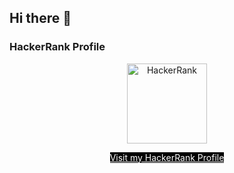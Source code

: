 ## Hi there 👋

<!--
**behera-abhisar/behera-abhisar** is a ✨ _special_ ✨ repository because its `README.md` (this file) appears on your GitHub profile.

Here are some ideas to get you started:

- 🔭 I’m currently working on ...
- 🌱 I’m currently learning ...
- 👯 I’m looking to collaborate on ...
- 🤔 I’m looking for help with ...
- 💬 Ask me about ...
- 📫 How to reach me: ...
- 😄 Pronouns: ...
- ⚡ Fun fact: ...
-->

### HackerRank Profile

<div align="center">
  <a href="https://www.hackerrank.com/profile/abhisarbehera" target="_blank">
    <img
      src="https://upload.wikimedia.org/wikipedia/commons/6/65/HackerRank_logo.png"
      alt="HackerRank"
      width="128"
      height="128"
    />
  </a>
  <p>
    <a href="https://www.hackerrank.com/profile/abhisarbehera" target="_blank" class="hr-profile-btn" style="border: 2px solid;">
      Visit my HackerRank Profile
    </a>
  </p>
</div>

<style>
  .hr-profile-btn {
    background-color: black;
    color: white;
    border-color: black;
    transition: background-color 0.3s ease, color 0.3s ease;
  }
  .hr-profile-btn:hover {
    background-color: white !important;
    color: black !important;
    border-color: black !important;
  }

  /* Dark mode styles */
  @media (prefers-color-scheme: dark) {
    .hr-profile-btn {
      background-color: white;
      color: black;
      border-color: white;
    }
    .hr-profile-btn:hover {
      background-color: black !important;
      color: white !important;
      border-color: white !important;
    }
  }
</style>
